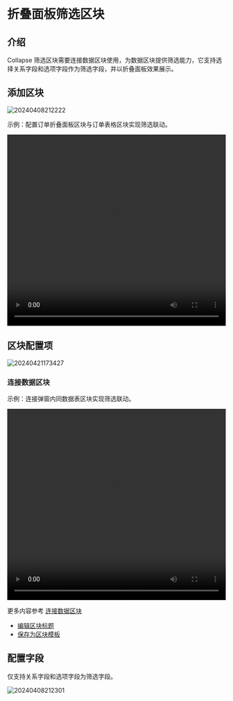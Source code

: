 # 折叠面板筛选区块

## 介绍

Collapse 筛选区块需要连接数据区块使用，为数据区块提供筛选能力，它支持选择关系字段和选项字段作为筛选字段，并以折叠面板效果展示。

## 添加区块

![20240408212222](https://static-docs.nocobase.com/20240408212222.png)

示例：配置订单折叠面板区块与订单表格区块实现筛选联动。

  <video width="100%" height="440" controls>
      <source src="https://static-docs.nocobase.com/20240408212817.mp4" type="video/mp4">
    </video>

## 区块配置项

![20240421173427](https://static-docs.nocobase.com/20240421173427.png)

### 连接数据区块

示例：连接弹窗内同数据表区块实现筛选联动。

  <video width="100%" height="440" controls>
      <source src="https://static-docs.nocobase.com/20240408214743.mp4" type="video/mp4">
    </video>

更多内容参考 [连接数据区块](/handbook/ui/blocks/block-settings/connect-block)

- [编辑区块标题](/handbook/ui/blocks/block-settings/block-title)
- [保存为区块模板](/handbook/ui/blocks/block-settings/block-template)

## 配置字段

仅支持关系字段和选项字段为筛选字段。

![20240408212301](https://static-docs.nocobase.com/20240408212301.png)
